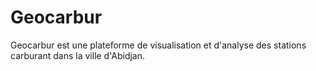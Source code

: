 # Geocarbur
Geocarbur est une plateforme de visualisation et d'analyse des stations carburant dans la ville d'Abidjan.
